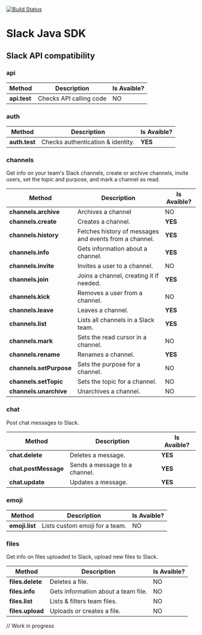 [![Build Status](https://travis-ci.org/estebanwasinger/slack-sdk.svg?branch=master)](https://travis-ci.org/estebanwasinger/slack-sdk)

# Slack Java SDK

## Slack API compatibility

### api
Method | Description | Is Avaible?
------------ | ------------- | -----
**api.test** | Checks API calling code | NO

### auth
Method | Description | Is Avaible?
------------ | ------------- | -----
**auth.test** | Checks authentication & identity. | **YES**

### channels
Get info on your team's Slack channels, create or archive channels, invite users, set the topic and purpose, and mark a channel as read.

Method | Description | Is Avaible?
------------ | ------------- | -----
**channels.archive** | Archives a channel | NO
**channels.create** | Creates a channel. | **YES**
**channels.history** | Fetches history of messages and events from a channel. | **YES**
**channels.info** | Gets information about a channel. | **YES**
**channels.invite** | Invites a user to a channel. | NO
**channels.join** | Joins a channel, creating it if needed. | **YES**
**channels.kick** | Removes a user from a channel. | NO
**channels.leave** | Leaves a channel. | **YES**
**channels.list** | Lists all channels in a Slack team. | **YES**
**channels.mark** | Sets the read cursor in a channel. | NO
**channels.rename** | Renames a channel. | **YES**
**channels.setPurpose** | Sets the purpose for a channel. | NO
**channels.setTopic** | Sets the topic for a channel. | NO
**channels.unarchive** | Unarchives a channel. | NO

### chat
Post chat messages to Slack.

Method | Description | Is Avaible?
------------ | ------------- | -----
**chat.delete** | Deletes a message. | **YES**
**chat.postMessage** | Sends a message to a channel. | **YES**
**chat.update** | Updates a message. | **YES**

### emoji

Method | Description | Is Avaible?
------------ | ------------- | -----
**emoji.list** | Lists custom emoji for a team. | NO

### files
Get info on files uploaded to Slack, upload new files to Slack.

Method | Description | Is Avaible?
------------ | ------------- | -----
**files.delete** | Deletes a file. | NO
**files.info** | Gets information about a team file. | NO
**files.list** | Lists & filters team files. | NO
**files.upload** | Uploads or creates a file. | NO


// Work in progress
